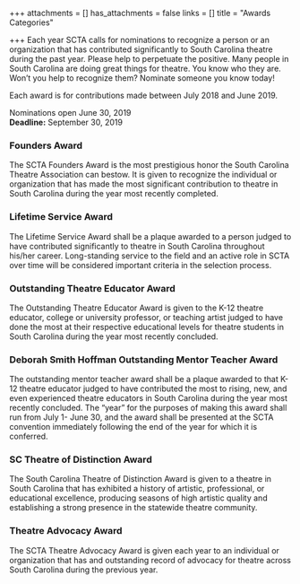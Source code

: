 +++
attachments = []
has_attachments = false
links = []
title = "Awards Categories"

+++
Each year SCTA calls for nominations to recognize a person or an organization that has contributed significantly to South Carolina theatre during the past year. Please help to perpetuate the positive. Many people in South Carolina are doing great things for theatre. You know who they are. Won’t you help to recognize them? Nominate someone you know today!

Each award is for contributions made between July 2018 and June 2019.

Nominations open June 30, 2019  
**Deadline:** September 30, 2019

### Founders Award

The SCTA Founders Award is the most prestigious honor the South Carolina Theatre Association can bestow. It is given to recognize the individual or organization that has made the most significant contribution to theatre in South Carolina during the year most recently completed.

### Lifetime Service Award

The Lifetime Service Award shall be a plaque awarded to a person judged to have contributed significantly to theatre in South Carolina throughout his/her career. Long-standing service to the field and an active role in SCTA over time will be considered important criteria in the selection process.

### Outstanding Theatre Educator Award

The Outstanding Theatre Educator Award is given to the K-12 theatre educator, college or university professor, or teaching artist judged to have done the most at their respective educational levels for theatre students in South Carolina during the year most recently concluded.

### Deborah Smith Hoffman Outstanding Mentor Teacher Award

The outstanding mentor teacher award shall be a plaque awarded to that K-12 theatre educator judged to have contributed the most to rising, new, and even experienced theatre educators in South Carolina during the year most recently concluded. The “year” for the purposes of making this award shall run from July 1- June 30, and the award shall be presented at the SCTA convention immediately following the end of the year for which it is conferred.

### SC Theatre of Distinction Award

The South Carolina Theatre of Distinction Award is given to a theatre in South Carolina that has exhibited a history of artistic, professional, or educational excellence, producing seasons of high artistic quality and establishing a strong presence in the statewide theatre community.

### Theatre Advocacy Award

The SCTA Theatre Advocacy Award is given each year to an individual or organization that has and outstanding record of advocacy for theatre across South Carolina during the previous year.